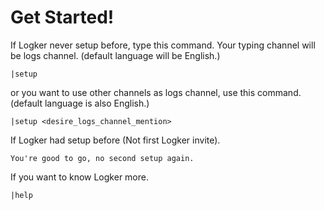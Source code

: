 # Get Started!
If Logker never setup before, type this command. Your typing channel will be logs channel. (default language will be English.)
```
|setup
```
or you want to use other channels as logs channel, use this command. (default language is also English.)
```
|setup <desire_logs_channel_mention>
```
If Logker had setup before (Not first Logker invite).
```
You're good to go, no second setup again.
```
If you want to know Logker more.
```
|help
```

